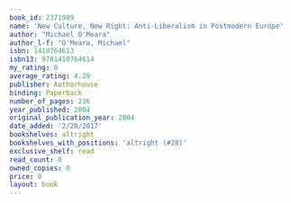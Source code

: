 ```yaml
---
book_id: 2371909
name: 'New Culture, New Right: Anti-Liberalism in Postmodern Europe'
author: "Michael O'Meara"
author_l-f: "O'Meara, Michael"
isbn: 1410764613
isbn13: 9781410764614
my_rating: 0
average_rating: 4.29
publisher: Authorhouse
binding: Paperback
number_of_pages: 236
year_published: 2004
original_publication_year: 2004
date_added: '2/28/2017'
bookshelves: altright
bookshelves_with_positions: 'altright (#28)'
exclusive_shelf: read
read_count: 0
owned_copies: 0
price: 0
layout: book
---
```

